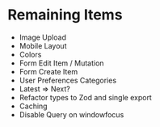 # Remaining Items

- Image Upload
- Mobile Layout
- Colors
- Form Edit Item / Mutation
- Form Create Item
- User Preferences Categories
- Latest => Next?
- Refactor types to Zod and single export
- Caching
- Disable Query on windowfocus
